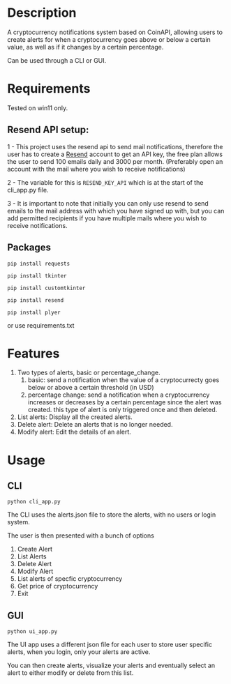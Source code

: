 
# Description

A cryptocurrency notifications system based on CoinAPI, allowing users to create alerts for when a cryptocurrency goes above or below a certain value, as well as if it changes by a certain percentage.

Can be used through a CLI or GUI.

# Requirements

Tested on win11 only.

## Resend API setup:
1 - This project uses the resend api to send mail notifications, therefore the user has to create a [Resend](https://resend.com) account to get an API key, the free plan allows the user to send 100 emails daily and 3000 per month. (Preferably open an account with the mail where you wish to receive notifications)

2 - The variable for this is ``RESEND_KEY_API`` which is at the start of the cli_app.py file.

3 - It is important to note that initially you can only use resend to send emails to the mail address with which you have signed up with, but you can add permitted recipients if you have multiple mails where you wish to receive notifications.

## Packages

```pip install requests```

```pip install tkinter```

```pip install customtkinter```

```pip install resend```

```pip install plyer```

or use requirements.txt

# Features

1. Two types of alerts, basic or percentage_change.
   1. basic: send a notification when the value of a cryptocurrecty goes below or above a certain threshold (in USD)
   2. percentage change: send a notification when a cryptocurrency increases or decreases by a certain percentage since the alert was created. this type of alert is only triggered once and then deleted.
2. List alerts: Display all the created alerts.
3. Delete alert: Delete an alerts that is no longer needed.
4. Modify alert: Edit the details of an alert.
   
# Usage
## CLI

```python cli_app.py```

The CLI uses the alerts.json file to store the alerts, with no users or login system.

The user is then presented with a bunch of options

1. Create Alert
2. List Alerts
3. Delete Alert
4. Modify Alert
5. List alerts of specfic cryptocurrency
6. Get price of cryptocurrency
0. Exit
   
## GUI

```python ui_app.py```


The UI app uses a different json file for each user to store user specific alerts, when you login, only your alerts are active.

You can then create alerts, visualize your alerts and eventually select an alert to either modify or delete from this list.